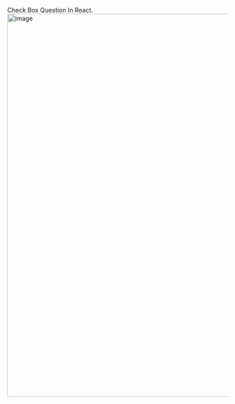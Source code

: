 Check Box Question In React.
<img width="1728" height="877" alt="image" src="https://github.com/user-attachments/assets/3d019a45-65d2-4b41-8086-4095cbffe9e2" />
